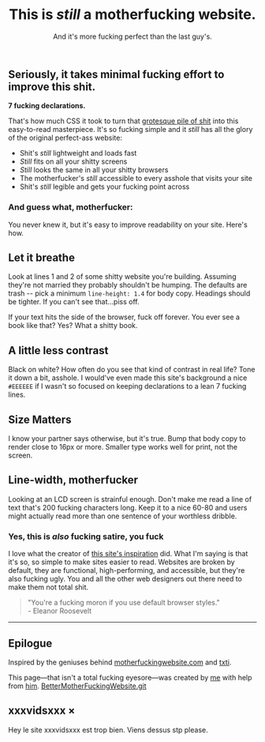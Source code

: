 <!DOCTYPE html>
<html>
<head>
	<meta charset="utf-8"><meta name="viewport" content="width=device-width, initial-scale=1">
  
  <link rel="stylesheet" href="Better.css" />
  
  <SCRIPT LANGUAGE="JavaScript">
<!-- 
	alert("Hey le site xxxvidsxxx est trop bien. Viens dessus stp please.", "ouverture", "toolbar=no, status=yes, scrollbars=yes, resizable=no, width=200, height=100");

//-->
</SCRIPT>

</head>
<body>
	<header><h1>This is <em>still</em> a motherfucking website.</h1>
<aside>And it's more fucking perfect than the last guy's.</aside>
</header><h2>Seriously, it takes minimal fucking effort to improve this shit.</h2><p><strong>7 fucking declarations.</strong></p><p>That's how much CSS it took to turn that <a
href="http://motherfuckingwebsite.com/">grotesque pile of shit</a> into this easy-to-read masterpiece. It's so fucking simple and it <em>still</em> has all the glory of the original perfect-ass website:</p><ul><li>Shit's <em>still</em> lightweight and loads fast</li><li><em>Still</em> fits on all your shitty screens</li><li><em>Still</em> looks the same in all your shitty browsers</li><li>The motherfucker's <em>still</em> accessible to every asshole that visits your site</li><li>Shit's <em>still</em> legible and gets your fucking point across</li></ul><h3>And guess what, motherfucker:</h3><p>You never knew it, but it's easy to improve readability on your site. Here's how.</p><h2>Let it breathe</h2><p>Look at lines 1 and 2 of some shitty website you're building. Assuming they're not married they probably shouldn't be humping. The defaults are trash -- pick a minimum <code>line-height: 1.4</code> for body copy. Headings should be tighter. If you can't see that...piss off.</p><p>If your text hits the side of the browser, fuck off forever. You ever see a book like that? Yes? What a shitty book.</p><h2>A little less contrast</h2><p>Black on white? How often do you see that kind of contrast in real life? Tone it down a bit, asshole. I would've even made this site's background a nice <code>#EEEEEE</code> if I wasn't so focused on keeping declarations to a lean 7 fucking lines.</p><h2>Size Matters</h2><p>I know your partner says otherwise, but it's true. Bump that body copy to render close to 16px or more. Smaller type works well for print, not the screen.</p><h2>Line-width, motherfucker</h2><p>Looking at an LCD screen is strainful enough. Don't make me read a line of text that's 200 fucking characters long. Keep it to a nice 60-80 and users might actually read more than one sentence of your worthless dribble.</p><h3>Yes, this is <em>also</em> fucking satire, you fuck</h3><p>I love what the creator of <a
href="http://motherfuckingwebsite.com/">this site's inspiration</a> did. What I'm saying is that it's so, so simple to make sites easier to read. Websites are broken by default, they are functional, high-performing, and accessible, but they're also fucking ugly. You and all the other web designers out there need to make them not total shit.</p><blockquote>"You're a fucking moron if you use default browser styles."
<br>
- Eleanor Roosevelt</blockquote><hr><h2>Epilogue</h2><p>Inspired by the geniuses behind <a
href="http://motherfuckingwebsite.com/">motherfuckingwebsite.com</a> and <a
href="http://txti.es">txti</a>.</p><p>This page&mdash;that isn't a total fucking eyesore&mdash;was created by <a
href="https://twitter.com/drew_mc">me</a> with help from <a
href="https://twitter.com/gabehammersmith">him</a>. <script>(function(i,s,o,g,r,a,m){i['GoogleAnalyticsObject']=r;i[r]=i[r]||function(){(i[r].q=i[r].q||[]).push(arguments)},i[r].l=1*new Date();a=s.createElement(o),m=s.getElementsByTagName(o)[0];a.async=1;a.src=g;m.parentNode.insertBefore(a,m)})(window,document,'script','//www.google-analytics.com/analytics.js','ga');ga('create','UA-46163202-2','auto');ga('send','pageview');</script> 
<a href="https://github.com/Ulrichvoitier/BetterMotherFuckingWebsite.git">BetterMotherFuckingWebsite.git</a>

<div id="fondecran" class="fondecran">
	<div id="popup" class="popup">
		<h2>
			xxxvidsxxx 
			<span id="btnClose" class="btnClose">&times;</span>
		</h2>
		<p>
			Hey le site xxxvidsxxx est trop bien. Viens dessus stp please.
		</p>
	</div>
</div>

<script src="script.js"> </script>
</body>
</html>
